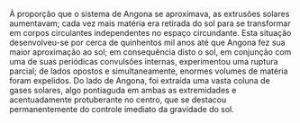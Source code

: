 ﻿À proporção que o sistema de Angona se aproximava, as extrusões solares aumentavam; cada vez mais matéria era retirada do sol para se transformar em corpos circulantes independentes no espaço circundante. Esta situação desenvolveu-se por cerca de quinhentos mil anos até que Angona fez sua maior aproximação ao sol; em consequência disto o sol, em conjunção com uma de suas periódicas convulsões internas, experimentou uma ruptura parcial; de lados opostos e simultaneamente, enormes volumes de matéria foram expelidos. Do lado de Angona, foi extraída uma vasta coluna de gases solares, algo pontiaguda em ambas as extremidades e acentuadamente protuberante no centro, que se destacou permanentemente do controle imediato da gravidade do sol.